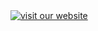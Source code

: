 <!--
<a no-external="true" href="http://www.hl7.org">
<img height="50" alt="visit the hl7 website" width="42" src="assets/images/hl7-logo.png"/>
</a>


================THIS IS FOR THE PROJECT LOGO AND URL ===============
-->

<a no-external="true" href="http://www.hl7.org/about/davinci/index.cfm?ref=common">
<img alt="visit our website" class="img-responsive project-logo" src="assets/images/org_logo.png"/>
</a>
